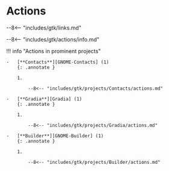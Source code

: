# Actions

--8<-- "includes/gtk/links.md"

--8<-- "includes/gtk/actions/info.md"

!!! info "Actions in prominent projects"

    -   [**Contacts**][GNOME-Contacts] (1)
        {: .annotate }

        1.  

            --8<-- "includes/gtk/projects/Contacts/actions.md"

    -   [**Gradia**][Gradia] (1)
        {: .annotate }

        1.  

            --8<-- "includes/gtk/projects/Gradia/actions.md"

    -   [**Builder**][GNOME-Builder] (1)
        {: .annotate }

        1.  

            --8<-- "includes/gtk/projects/Builder/actions.md"

